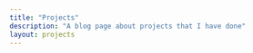 ```yaml
---
title: "Projects"
description: "A blog page about projects that I have done"
layout: projects
---
```

